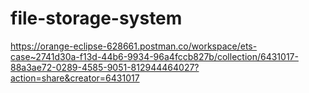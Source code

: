 # file-storage-system
https://orange-eclipse-628661.postman.co/workspace/ets-case~2741d30a-f13d-44b6-9934-96a4fccb827b/collection/6431017-88a3ae72-0289-4585-9051-812944464027?action=share&creator=6431017
